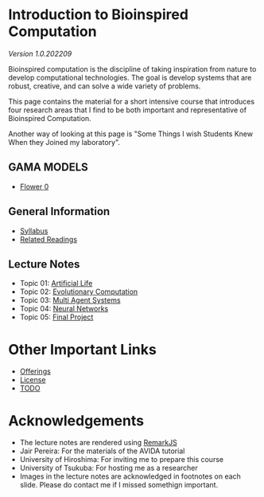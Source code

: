 # Introduction to Bioinspired Computation
*Version 1.0.202209*

Bioinspired computation is the discipline of taking inspiration from nature
to develop computational technologies. The goal is develop systems that
are robust, creative, and can solve a wide variety of problems.

This page contains the material for a short intensive course that
introduces four research areas that I find to be both important and
representative of Bioinspired Computation.

Another way of looking at this page is "Some Things I wish Students Knew
When they Joined my laboratory".

## GAMA MODELS
- [Flower 0](Gama/Flower_00.gaml)

## General Information

- [Syllabus](syllabus.md)
- [Related Readings](readings.md)

## Lecture Notes
- Topic 01: [Artificial Life](Topic01/Intro_ArtificialLife.html)
- Topic 02: [Evolutionary Computation](Topic02/Intro_EvoComp.html)
- Topic 03: [Multi Agent Systems](Topic03/Intro_MultiAgentSystem.html)
- Topic 04: [Neural Networks](Topic04/Intro_NeuralNetwork.html)
- Topic 05: [Final Project](Topic05/Final_Report.html)

# Other Important Links
- [Offerings](offerings.md)
- [License](LICENSE.md)
- [TODO](TODO.md)

# Acknowledgements
- The lecture notes are rendered using [RemarkJS](https://remarkjs.com/)
- Jair Pereira: For the materials of the AVIDA tutorial
- University of Hiroshima: For inviting me to prepare this course
- University of Tsukuba: For hosting me as a researcher
- Images in the lecture notes are acknowledged in footnotes on each slide. Please do contact me if I missed somethign important.
